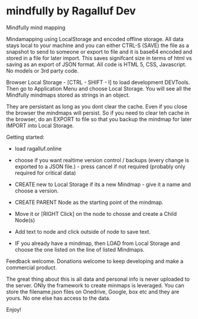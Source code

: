 # mindfully by Ragalluf Dev
Mindfully mind mapping

Mindamapping using LocalStorage and encoded offline storage. All data stays local to your machine and you can either CTRL-S (SAVE) the file as a snapshot to send to someone or export to file and it is base64 encoded and stored in a file for later import. This saves signifcant size in terms of html vs saving as an export of JSON format.
All code is HTML 5, CSS, Javascript. No models or 3rd party code.

Browser Local Storage - [CTRL - SHIFT - I] to load development DEVTools. Then go to Application Menu and choose Local Storage. You will see all the Mindfully mindmaps stored as strings in an object.

They are persistant as long as you dont clear the cache. Even if you close the browser the mindmaps will persist. So if you need to clear teh cache in the browser, do an EXPORT to file so that you backup the mindmap for later IMPORT into Local Storage.

Getting started:

- load ragalluf.online
- choose if you want realtime version control / backups (every change is exported to a JSON file.) - press cancel if not required (probably only required for critical data)
- CREATE new to Local Storage if its a new Mindmap - give it a name and choose a version.
- CREATE PARENT Node as the starting point of the mindmap.
- Move it or [RIGHT Click] on the node to chosse and create a Child Node(s)
- Add text to node and click outside of node to save text.

- IF you already have a mindmap, then LOAD from Local Storage and choose the one listed on the line of listed Mindmaps.

Feedback welcome. Donations welcome to keep developing and make a commercial product.

The great thing about this is all data and personal info is never uploaded to the server. ONly the framework to create minmaps is leveraged. You can store the filename.json files on Onedrive, Google, box etc and they are yours. No one else has access to the data.

Enjoy!
